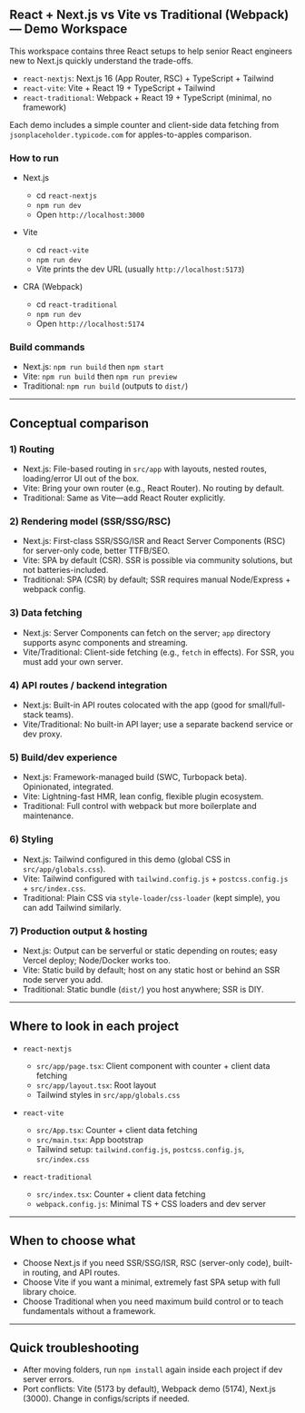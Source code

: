 ## React + Next.js vs Vite vs Traditional (Webpack) — Demo Workspace

This workspace contains three React setups to help senior React engineers new to Next.js quickly understand the trade-offs.

- `react-nextjs`: Next.js 16 (App Router, RSC) + TypeScript + Tailwind
- `react-vite`: Vite + React 19 + TypeScript + Tailwind
- `react-traditional`: Webpack + React 19 + TypeScript (minimal, no framework)

Each demo includes a simple counter and client-side data fetching from `jsonplaceholder.typicode.com` for apples-to-apples comparison.

### How to run

- Next.js
  - cd `react-nextjs`
  - `npm run dev`
  - Open `http://localhost:3000`

- Vite
  - cd `react-vite`
  - `npm run dev`
  - Vite prints the dev URL (usually `http://localhost:5173`)

- CRA (Webpack)
  - cd `react-traditional`
  - `npm run dev`
  - Open `http://localhost:5174`

### Build commands

- Next.js: `npm run build` then `npm start`
- Vite: `npm run build` then `npm run preview`
- Traditional: `npm run build` (outputs to `dist/`)

---

## Conceptual comparison

### 1) Routing

- Next.js: File-based routing in `src/app` with layouts, nested routes, loading/error UI out of the box.
- Vite: Bring your own router (e.g., React Router). No routing by default.
- Traditional: Same as Vite—add React Router explicitly.

### 2) Rendering model (SSR/SSG/RSC)

- Next.js: First-class SSR/SSG/ISR and React Server Components (RSC) for server-only code, better TTFB/SEO.
- Vite: SPA by default (CSR). SSR is possible via community solutions, but not batteries-included.
- Traditional: SPA (CSR) by default; SSR requires manual Node/Express + webpack config.

### 3) Data fetching

- Next.js: Server Components can fetch on the server; `app` directory supports async components and streaming.
- Vite/Traditional: Client-side fetching (e.g., `fetch` in effects). For SSR, you must add your own server.

### 4) API routes / backend integration

- Next.js: Built-in API routes colocated with the app (good for small/full-stack teams).
- Vite/Traditional: No built-in API layer; use a separate backend service or dev proxy.

### 5) Build/dev experience

- Next.js: Framework-managed build (SWC, Turbopack beta). Opinionated, integrated.
- Vite: Lightning-fast HMR, lean config, flexible plugin ecosystem.
- Traditional: Full control with webpack but more boilerplate and maintenance.

### 6) Styling

- Next.js: Tailwind configured in this demo (global CSS in `src/app/globals.css`).
- Vite: Tailwind configured with `tailwind.config.js` + `postcss.config.js` + `src/index.css`.
- Traditional: Plain CSS via `style-loader`/`css-loader` (kept simple), you can add Tailwind similarly.

### 7) Production output & hosting

- Next.js: Output can be serverful or static depending on routes; easy Vercel deploy; Node/Docker works too.
- Vite: Static build by default; host on any static host or behind an SSR node server you add.
- Traditional: Static bundle (`dist/`) you host anywhere; SSR is DIY.

---

## Where to look in each project

- `react-nextjs`
  - `src/app/page.tsx`: Client component with counter + client data fetching
  - `src/app/layout.tsx`: Root layout
  - Tailwind styles in `src/app/globals.css`

- `react-vite`
  - `src/App.tsx`: Counter + client data fetching
  - `src/main.tsx`: App bootstrap
  - Tailwind setup: `tailwind.config.js`, `postcss.config.js`, `src/index.css`

- `react-traditional`
  - `src/index.tsx`: Counter + client data fetching
  - `webpack.config.js`: Minimal TS + CSS loaders and dev server

---

## When to choose what

- Choose Next.js if you need SSR/SSG/ISR, RSC (server-only code), built-in routing, and API routes.
- Choose Vite if you want a minimal, extremely fast SPA setup with full library choice.
- Choose Traditional when you need maximum build control or to teach fundamentals without a framework.

---

## Quick troubleshooting

- After moving folders, run `npm install` again inside each project if dev server errors.
- Port conflicts: Vite (5173 by default), Webpack demo (5174), Next.js (3000). Change in configs/scripts if needed.


